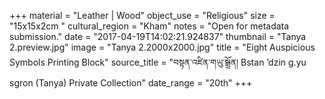 +++
material = "Leather | Wood"
object_use = "Religious"
size = "15x15x2cm "
cultural_region = "Kham"
notes = "Open for metadata submission."
date = "2017-04-19T14:02:21.924837"
thumbnail = "Tanya 2.preview.jpg"
image = "Tanya 2.2000x2000.jpg"
title = "Eight Auspicious Symbols Printing Block"
source_title = "བསྟན་འཛིན་གཡུ་སྒྲྲོན། Bstan ’dzin g.yu sgron (Tanya) Private Collection"
date_range = "20th"
+++
